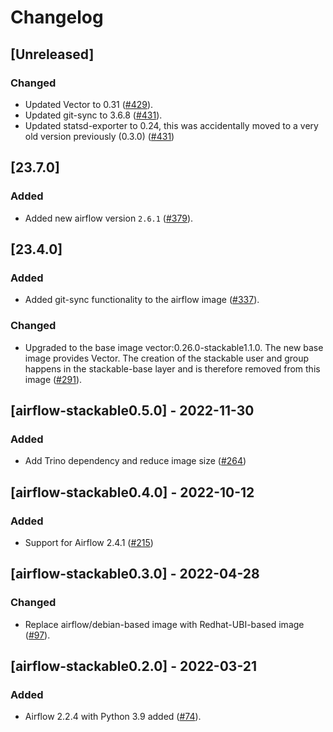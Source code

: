 # Changelog

## [Unreleased]

### Changed

- Updated Vector to 0.31 ([#429]).
- Updated git-sync to 3.6.8 ([#431]).
- Updated statsd-exporter to 0.24, this was accidentally moved to a very old version previously (0.3.0) ([#431])

[#429]: https://github.com/stackabletech/docker-images/pull/429
[#431]: https://github.com/stackabletech/docker-images/pull/431

## [23.7.0]

### Added

- Added new airflow version `2.6.1` ([#379]).

[#379]: https://github.com/stackabletech/docker-images/pull/379

## [23.4.0]

### Added

- Added git-sync functionality to the airflow image ([#337]).

### Changed

- Upgraded to the base image vector:0.26.0-stackable1.1.0. The new base image
  provides Vector. The creation of the stackable user and group happens in the
  stackable-base layer and is therefore removed from this image ([#291]).

[#291]: https://github.com/stackabletech/docker-images/pull/291
[#337]: https://github.com/stackabletech/docker-images/pull/337

## [airflow-stackable0.5.0] - 2022-11-30

### Added

- Add Trino dependency and reduce image size ([#264])

[#264]: https://github.com/stackabletech/docker-images/pull/264

## [airflow-stackable0.4.0] - 2022-10-12

### Added

- Support for Airflow 2.4.1 ([#215])

[#215]: https://github.com/stackabletech/docker-images/pull/215

## [airflow-stackable0.3.0] - 2022-04-28

### Changed

- Replace airflow/debian-based image with Redhat-UBI-based image ([#97]).

[#97]: https://github.com/stackabletech/docker-images/pull/97

## [airflow-stackable0.2.0] - 2022-03-21

### Added

- Airflow 2.2.4 with Python 3.9 added ([#74]).

[#74]: https://github.com/stackabletech/docker-images/pull/74
